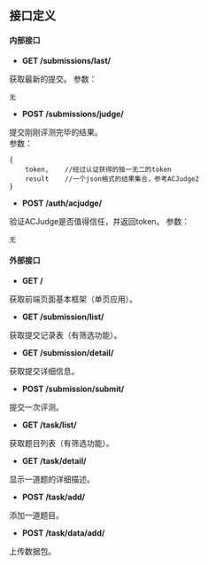 ## 接口定义

#### 内部接口

- __GET /submissions/last/__

获取最新的提交。
参数：
```
无
```

- __POST /submissions/judge/__

提交刚刚评测完毕的结果。  
参数：
```
{
    token,    //经过认证获得的独一无二的token
    result    //一个json格式的结果集合，参考ACJudge2
}
```

- __POST /auth/acjudge/__

验证ACJudge是否值得信任，并返回token。
参数：
```
无
```


#### 外部接口

- __GET /__  

获取前端页面基本框架（单页应用）。

- __GET /submission/list/__

获取提交记录表（有筛选功能）。

- __GET /submission/detail/__

获取提交详细信息。

- __POST /submission/submit/__

提交一次评测。

- __GET /task/list/__

获取题目列表（有筛选功能）。

- __GET /task/detail/__

显示一道题的详细描述。

- __POST /task/add/__ 

添加一道题目。

- __POST /task/data/add/__ 

上传数据包。

